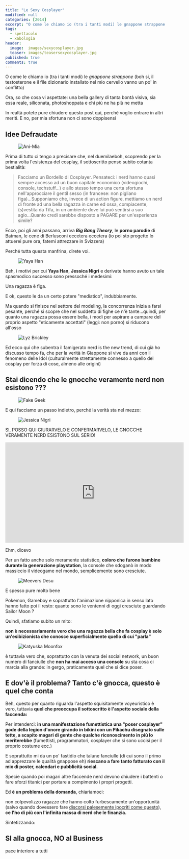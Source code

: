 ```yaml
---
title: "Le Sexy Cosplayer"
modified: null
categories: [2014]
excerpt: "O come le chiamo io (tra i tanti modi) le gnappone strappone (boh si, il testosterone e il file dizionario installato..."
tags:
  - spettacolo
  - xabologia
header:  
  image:  images/sexycosplayer.jpg
  teaser: images/teasersexycosplayer.jpg
published: true
comments: true
---
```


O come le chiamo io (tra i tanti modi) le _gnappone strappone_ (boh si, il testosterone e il file dizionario installato nel mio cervello vanno un po' in conflitto)

Ora, so che cosa vi aspettate: una bella gallery di tanta bontà visiva, sia essa reale, siliconata, photoshoppata e chi più ne ha più ne metta

In realtà potete pure chiudere questo post qui, perché voglio entrare in altri meriti. E no, per mia sfortuna non ci sono doppisensi

## Idee Defraudate 

<figure>
<img src="http://3.bp.blogspot.com/-eU8p-LTqZlU/VEY9k4eYJnI/AAAAAAAAKcE/Utug3g4DzvE/s1600/ani-mia2.jpg" alt="Ani-Mia">
</figure>

Prima di tutto ci tengo a precisare che, nel duemilaeboh, scoprendo per la prima volta l'esistenza del cosplay, il sottoscritto pensò subito cotanta bestialità:

>Facciamo un Bordello di Cosplayer. Pensateci: i nerd hanno quasi sempre accesso ad un buon capitale economico (videogiochi, console, techstuff...) e allo stesso tempo una certa sfortuna nell'approcciare il gentil sesso (in francese: non pigliano figa)...Supponiamo che, invece di un action figure, mettiamo un nerd di fronte ad una bella ragazza in carne ed ossa, compiacente, (s)vestita da Tifa, in un ambiente dove lui può sentirsi a suo agio...Quanto credi sarebbe disposto a PAGARE per un'esperienza simile?

Ecco, poi gli anni passano, arriva _**Big Bang Theory**_, le **porno parodie** di Batman, le cene di Berlusconi eccetera eccetera (io poi sto progetto lo attuerei pure ora, fatemi attrezzare in Svizzera)

Perché tutta questa manfrina, direte voi.

<figure>
<img src="http://2.bp.blogspot.com/-fw2DkePV1xE/VEY7o0eIU6I/AAAAAAAAKbo/XD70NK9mMYI/s1600/Chun-Li_-yaya_han-400x533.jpg" alt="Yaya Han">
</figure>

Beh, i motivi per cui **Yaya Han**, **Jessica Nigri** e derivate hanno avuto un tale spasmodico successo sono pressoché i medesimi:

Una ragazza è figa.

E ok, questo le da un certo potere "mediatico", indubbiamente.

Ma quando si finisce nel settore del modeling, la concorrenza inizia a farsi pesante, perché si scopre che nel suddetto di fighe ce n'è tante...quindi, per quanto una ragazza possa essere bella, i modi per aspirare a campare del proprio aspetto "eticamente accettati" (leggi: non porno) si riducono all'osso

<figure>
<img src="http://3.bp.blogspot.com/-_iM4Y4VgZHc/VEZIDztpZQI/AAAAAAAAKcw/74K41N7gRUk/s1600/lyzbrickley.jpg" alt="Lyz Brickley">
</figure>

Ed ecco qui che subentra il famigerato nerd is the new trend, di cui già ho discusso tempo fa, che per la verità in Giappone si vive da anni con il fenomeno delle Idol (culturalmente strettamente connesso a quello del cosplay per forza di cose, almeno alle origini)

## Stai dicendo che le gnocche veramente nerd non esistono ???

<figure>
<img src="http://1.bp.blogspot.com/-lgjS-H1Ga2Q/VEZJYXiWDKI/AAAAAAAAKc8/VVJT0oDIhPI/s1600/confession.png" alt="Fake Geek">
</figure>

E qui facciamo un passo indietro, perché la verità sta nel mezzo:

<figure>
<img src="http://4.bp.blogspot.com/-FH0mawxk4TA/VEY8HjTGrBI/AAAAAAAAKbw/3tmUSwU7Mw0/s1600/jessicanigri.jpg" alt="Jessica Nigri">
</figure>

SI, POSSO QUI GIURARVELO E CONFERMARVELO, LE GNOCCHE VERAMENTE NERD ESISTONO SUL SERIO!

<iframe width="560" height="315" src="https://www.youtube.com/embed/KllWZWyWxQM" frameborder="0" allowfullscreen></iframe>

Ehm, dicevo

Per un fatto anche solo meramente statistico, **coloro che furono bambine durante la generazione playstation**, la console che sdoganò in modo massiccio il videogame nel mondo, semplicemente sono cresciute.

<figure>
<img src="http://3.bp.blogspot.com/-D03LvRxKo4k/VEZFZg1PiKI/AAAAAAAAKck/lUSUv1s90hQ/s1600/Meevers%2BDesu%2BCosplay.jpg" alt="Meevers Desu">
</figure>

E spesso pure molto bene

Pokemon, Gameboy e soprattutto l'animazione nipponica in senso lato hanno fatto poi il resto: quante sono le ventenni di oggi cresciute guardando Sailor Moon ?

Quindi, sfatiamo subito un mito:

**non è necessariamente vero che una ragazza bella che fa cosplay è solo un'esibizionista che conosce superficialmente quello di cui "parla"**

<figure>
<img src="http://3.bp.blogspot.com/-hXjfKKCDKaM/VEZB3ez1lMI/AAAAAAAAKcQ/3nGuY8uHOBQ/s1600/katyuska%2Bmoonfox.jpg" alt="Katyuska Moonfox">
</figure>

è tuttavia vero che, soprattutto con la venuta dei social network, un buon numero di fanciulle che **non ha mai acceso una console** su sta cosa ci marcia alla grande: in gergo, praticamente quel che si dice poser.


## E dov'è il problema? Tanto c'è gnocca, questo è quel che conta

Beh, questo per quanto riguarda l'aspetto squisitamente voyeuristico è vero, tuttavia **quel che preoccupa il sottoscritto è l'aspetto sociale della faccenda:**

Per intenderci: **in una manifestazione fumettistica una "poser cosplayer" gode della legion d'onore girando in bikini con un Pikachu disegnato sulle tette, a scapito magari di gente che qualche riconoscimento in più lo meriterebbe** (fumettisti, programmatori, cosplayer che si sono uccisi per il proprio costume ecc.)

E soprattutto mi da un po' fastidio che talune fanciulle (di cui sono il primo ad apprezzare le qualità gnappose eh) **riescano a fare tanto fatturato con il mix di poster, calendari e pubblicità social.**

Specie quando poi magari altre faccende nerd devono chiudere i battenti o fare sforzi titanici per portare a compimento i propri progetti.

Ed **è un problema della domanda**, chiariamoci:

non colpevolizzo ragazze che hanno colto furbescamente un'opportunità (salvo quando dovessero fare [discorsi palesemente ipocriti come questo](https://www.facebook.com/OfficialJessicaNigri/posts/10152644732002533)), **ce l'ho di più con l'infinita massa di nerd che le finanzia.**

Sintetizzando:

## SI alla gnocca, NO al Business

pace interiore a tutti